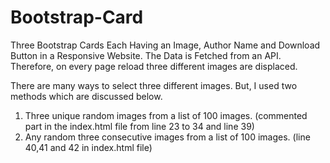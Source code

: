 # Bootstrap-Card
Three Bootstrap Cards Each Having an Image, Author Name and Download Button in a Responsive Website. The Data is Fetched from an API. Therefore, on every page reload three different images are displaced.

There are many ways to select three different images. But, I used two methods which are discussed below.
1. Three unique random images from a list of 100 images. (commented part in the index.html file from line 23 to 34 and line 39)
2. Any random three consecutive images from a list of 100 images. (line 40,41 and 42 in index.html file)

